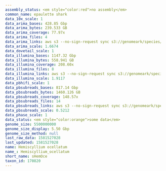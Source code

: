 ```yaml
---
assembly_status: <em style="color:red">no assembly</em>
common_name: epaulette shark
data_10x_scale: 1
data_arima_bases: 428.85 Gbp
data_arima_bytes: 239.533 GB
data_arima_coverage: 77.97x
data_arima_files: 4
data_arima_links: aws s3 --no-sign-request sync s3://genomeark/species/Hemiscyllium_ocellatum/sHemOce1/genomic_data/arima/ .<br>
data_arima_scale: 1.6674
data_dovetail_scale: 1
data_illumina_bases: 1147.32 Gbp
data_illumina_bytes: 558.941 GB
data_illumina_coverage: 208.60x
data_illumina_files: 8
data_illumina_links: aws s3 --no-sign-request sync s3://genomeark/species/Hemiscyllium_ocellatum/sHemOce2/genomic_data/illumina/ .<br>aws s3 --no-sign-request sync s3://genomeark/species/Hemiscyllium_ocellatum/sHemOce3/genomic_data/illumina/ .<br>
data_illumina_scale: 1.9117
data_pbhifi_scale: 1
data_pbsubreads_bases: 817.14 Gbp
data_pbsubreads_bytes: 1460.126 GB
data_pbsubreads_coverage: 148.57x
data_pbsubreads_files: 14
data_pbsubreads_links: aws s3 --no-sign-request sync s3://genomeark/species/Hemiscyllium_ocellatum/sHemOce1/genomic_data/pacbio/ . --exclude "*ccs.bam*"<br>
data_pbsubreads_scale: 0.5212
data_phase_scale: 1
data_status: <em style="color:orange">some data</em>
genome_size: 5500000000
genome_size_display: 5.50 Gbp
genome_size_method: null
last_raw_data: 1581527028
last_updated: 1581527028
name: Hemiscyllium ocellatum
name_: Hemiscyllium_ocellatum
short_name: sHemOce
taxon_id: 170820
---
```

